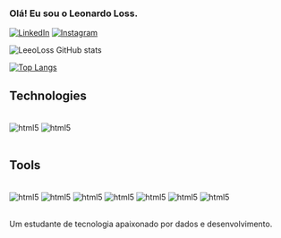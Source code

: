 
### Olá! Eu sou o Leonardo Loss. 

[![LinkedIn](https://img.shields.io/badge/LinkedIn-0077B5?style=for-the-badge&logo=linkedin&logoColor=white
)](https://www.linkedin.com/in/leonardoloss/)
[![Instagram](https://img.shields.io/badge/Instagram-E4405F?style=for-the-badge&logo=instagram&logoColor=white)](https://www.instagram.com/leo_loss/)

![LeeoLoss GitHub stats](https://github-readme-stats.vercel.app/api?username=LeeoLoss&show_icons=true&theme=highcontrast)

[![Top Langs](https://github-readme-stats.vercel.app/api/top-langs/?username=anuraghazra)](https://github.com/anuraghazra/github-readme-stats)

## Technologies
<div style = "display: inline_block"><br/>
    <img align="center" alt="html5" src="https://img.shields.io/badge/Java-ED8B00?style=for-the-badge&logo=openjdk&logoColor=white"/>
    <img align="center" alt="html5" src="https://img.shields.io/badge/Python-14354C?style=for-the-badge&logo=python&logoColor=white"/>
</div><br/>

## Tools
<div style = "display: inline_block"><br/>
<img align="center" alt="html5" src="https://img.shields.io/badge/PostgreSQL-316192?style=for-the-badge&logo=postgresql&logoColor=white"/>
<img align="center" alt="html5" src="https://img.shields.io/badge/MySQL-00000F?style=for-the-badge&logo=mysql&logoColor=white"/>
<img align="center" alt="html5" src="https://img.shields.io/badge/Eclipse-2C2255?style=for-the-badge&logo=eclipse&logoColor=white"/>
<img align="center" alt="html5" src="https://img.shields.io/badge/Visual_Studio_Code-0078D4?style=for-the-badge&logo=visual%20studio%20code&logoColor=white"/>
<img align="center" alt="html5" src="https://img.shields.io/badge/IntelliJ_IDEA-000000.svg?style=for-the-badge&logo=intellij-idea&logoColor=white"/>
<img align="center" alt="html5" src="https://img.shields.io/badge/Jira-0052CC?style=for-the-badge&logo=Jira&logoColor=white"/>
<img align="center" alt="html5" src="https://img.shields.io/badge/Trello-0052CC?style=for-the-badge&logo=trello&logoColor=white"/>
</div><br/>

Um estudante de tecnologia apaixonado por dados e desenvolvimento.
